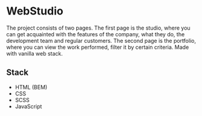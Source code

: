 
# WebStudio

The project consists of two pages. The first page is the studio, where you can get acquainted with the features of the company, what they do, the development team and regular customers. The second page is the portfolio, where you can view the work performed, filter it by certain criteria. Made with vanilla web stack.

## Stack
-  HTML (BEM)
-  CSS
-  SCSS
-  JavaScript
